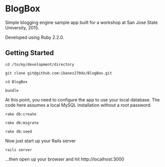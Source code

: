 BlogBox
====

Simple blogging engine sample app built for a workshop at San Jose State University, 2015.

Developed using Ruby 2.2.0.

Getting Started
---
    cd /to/my/development/directory

    git clone git@github.com:ibanez270dx/BlogBox.git

    cd BlogBox

    bundle

At this point, you need to configure the app to use your local database. The code here assumes
a local MySQL installation without a root password.

    rake db:create

    rake db:migrate

    rake db:seed

Now just start up your Rails server

    rails server

...then open up your browser and hit http://localhost:3000
